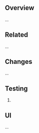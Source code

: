 ## Overview

…

## Related

<!--
- [FP-123](https://tacc-main.atlassian.net/browse/FP-123)
- requires https://github.com/TACC/Core-CMS/pull/117
-->…

## Changes

…

## Testing

1.

## UI

…

<!--
## Notes

…
-->
